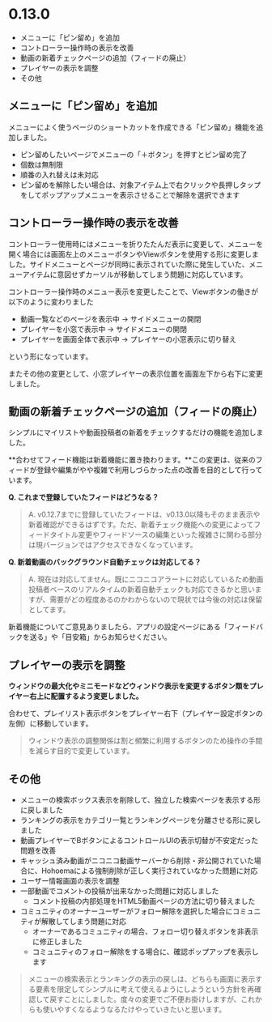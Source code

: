 ﻿# 0.13.0

* メニューに「ピン留め」を追加
* コントローラー操作時の表示を改善
* 動画の新着チェックページの追加（フィードの廃止）
* プレイヤーの表示を調整
* その他

## メニューに「ピン留め」を追加

メニューによく使うページのショートカットを作成できる「ピン留め」機能を追加しました。

* ピン留めしたいページでメニューの「＋ボタン」を押すとピン留め完了
* 個数は無制限
* 順番の入れ替えは未対応
* ピン留めを解除したい場合は、対象アイテム上で右クリックや長押しタップをしてポップアップメニューを表示させることで解除を選択できます



## コントローラー操作時の表示を改善

コントローラー使用時にはメニューを折りたたんだ表示に変更して、メニューを開く場合には画面左上のメニューボタンやViewボタンを使用する形に変更しました。サイドメニューとページが同時に表示されていた際に発生していた、メニューアイテムに意図せずカーソルが移動してしまう問題に対応しています。

コントローラー操作時のメニュー表示を変更したことで、Viewボタンの働きが以下のように変わりました

* 動画一覧などのページを表示中 → サイドメニューの開閉
* プレイヤーを小窓で表示中 → サイドメニューの開閉
* プレイヤーを画面全体で表示中 → プレイヤーの小窓表示に切り替え

という形になっています。

またその他の変更として、小窓プレイヤーの表示位置を画面左下から右下に変更しました。

## 動画の新着チェックページの追加（フィードの廃止）

シンプルにマイリストや動画投稿者の新着をチェックするだけの機能を追加しました。

**合わせてフィード機能は新着機能に置き換わります。**この変更は、従来のフィードが登録や編集がやや複雑で利用しづらかった点の改善を目的として行っています。

**Q. これまで登録していたフィードはどうなる？**

> A. v0.12.7までに登録していたフィードは、v0.13.0以降もそのまま表示や新着確認ができるはずです。ただ、新着チェック機能への変更によってフィードタイトル変更やフィードソースの編集といった複雑さに関わる部分は現バージョンではアクセスできなくなっています。

**Q. 新着動画のバックグラウンド自動チェックは対応してる？**

> A. 現在は対応してません。既にニコニコアラートに対応しているため動画投稿者ベースのリアルタイムの新着自動チェックも対応できるかと思いますが、需要がどの程度あるのかわからないので現状では今後の対応は保留としてます。


新着機能についてご意見ありましたら、アプリの設定ページにある「フィードバックを送る」や「目安箱」からお知らせください。


## プレイヤーの表示を調整

**ウィンドウの最大化やミニモードなどウィンドウ表示を変更するボタン類をプレイヤー右上に配置するよう変更しました。**

合わせて、プレイリスト表示ボタンをプレイヤー右下（プレイヤー設定ボタンの左側）に移動しています。

> ウィンドウ表示の調整関係は割と頻繁に利用するボタンのため操作の手間を減らす目的で変更しています。





## その他

* メニューの検索ボックス表示を削除して、独立した検索ページを表示する形に戻しました
* ランキングの表示をカテゴリ一覧とランキングページを分離させる形に戻しました
* 動画プレイヤーでBボタンによるコントロールUIの表示切替が不安定だった問題を改善
* キャッシュ済み動画がニコニコ動画サーバーから削除・非公開されていた場合に、Hohoemaによる強制削除が正しく実行されていなかった問題に対応
* ユーザー情報画面の表示を調整
* 一部動画でコメントの投稿が出来なかった問題に対応しました
  * コメント投稿の内部処理をHTML5動画ページの方法に切り替えました
* コミュニティのオーナーユーザーがフォロー解除を選択した場合にコミュニティが解散してしまう問題に対応
  * オーナーであるコミュニティの場合、フォロー切り替えボタンを非表示に修正しました
  * コミュニティのフォロー解除をする場合に、確認ポップアップを表示します
  
  
> メニューの検索表示とランキングの表示の戻しは、どちらも画面に表示する要素を限定してシンプルに考えて使えるようにしようという方針を再確認して戻すことにしました。度々の変更でご不便お掛けしますが、これからも使いやすくなるようなるたけやっていきたいと思います。

